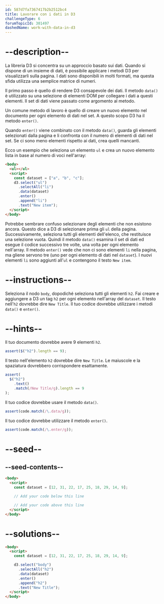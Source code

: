 ```yaml
---
id: 587d7fa7367417b2b2512bc4
title: Lavorare con i dati in D3
challengeType: 6
forumTopicId: 301497
dashedName: work-with-data-in-d3
---
```


# --description--

La libreria D3 si concentra su un approccio basato sui dati. Quando si dispone di un insieme di dati, è possibile applicare i metodi D3 per visualizzarli sulla pagina. I dati sono disponibili in molti formati, ma questa sfida utilizza una semplice matrice di numeri.

Il primo passo è quello di rendere D3 consapevole dei dati. Il metodo `data()` è utilizzato su una selezione di elementi DOM per collegare i dati a questi elementi. Il set di dati viene passato come argomento al metodo.

Un comune metodo di lavoro è quello di creare un nuovo elemento nel documento per ogni elemento di dati nel set. A questo scopo D3 ha il metodo `enter()`.

Quando `enter()` viene combinato con il metodo `data()`, guarda gli elementi selezionati dalla pagina e li confronta con il numero di elementi di dati nel set. Se ci sono meno elementi rispetto ai dati, crea quelli mancanti.

Ecco un esempio che seleziona un elemento `ul` e crea un nuovo elemento lista in base al numero di voci nell'array:

```html
<body>
  <ul></ul>
  <script>
    const dataset = ["a", "b", "c"];
    d3.select("ul")
      .selectAll("li")
      .data(dataset)
      .enter()
      .append("li")
      .text("New item");
  </script>
</body>
```

Potrebbe sembrare confuso selezionare degli elementi che non esistono ancora. Questo dice a D3 di selezionare prima gli `ul` della pagina. Successivamente, seleziona tutti gli elementi dell'elenco, che restituisce una selezione vuota. Quindi il metodo `data()` esamina il set di dati ed esegue il codice successivo tre volte, una volta per ogni elemento nell'array. Il metodo `enter()` vede che non ci sono elementi `li` nella pagina, ma gliene servono tre (uno per ogni elemento di dati nel `dataset`). I nuovi elementi `li` sono aggiunti all'`ul` e contengono il testo `New item`.

# --instructions--

Seleziona il nodo `body`, dopodiché seleziona tutti gli elementi `h2`. Fai creare e aggiungere a D3 un tag `h2` per ogni elemento nell'array del `dataset`. Il testo nell'`h2` dovrebbe dire `New Title`. Il tuo codice dovrebbe utilizzare i metodi `data()` e `enter()`.

# --hints--

Il tuo documento dovrebbe avere 9 elementi `h2`.

```js
assert($("h2").length == 9);
```

Il testo nell'elemento `h2` dovrebbe dire `New Title`. Le maiuscole e la spaziatura dovrebbero corrispondere esattamente.

```js
assert(
  $("h2")
    .text()
    .match(/New Title/g).length == 9
);
```

Il tuo codice dovrebbe usare il metodo `data()`.

```js
assert(code.match(/\.data/g));
```

Il tuo codice dovrebbe utilizzare il metodo `enter()`.

```js
assert(code.match(/\.enter/g));
```

# --seed--

## --seed-contents--

```html
<body>
  <script>
    const dataset = [12, 31, 22, 17, 25, 18, 29, 14, 9];

    // Add your code below this line

    // Add your code above this line
  </script>
</body>
```

# --solutions--

```html
<body>
  <script>
    const dataset = [12, 31, 22, 17, 25, 18, 29, 14, 9];

    d3.select("body")
      .selectAll("h2")
      .data(dataset)
      .enter()
      .append("h2")
      .text("New Title");
  </script>
</body>
```
